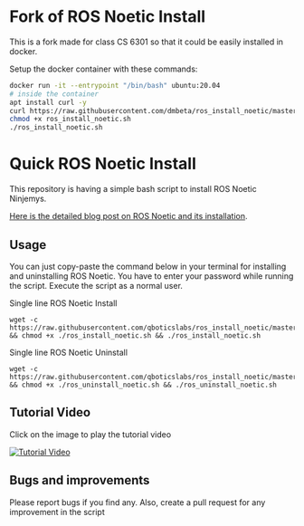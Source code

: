 # Fork of ROS Noetic Install
This is a fork made for class CS 6301 so that it could be easily installed in docker.

Setup the docker container with these commands:
```bash
docker run -it --entrypoint "/bin/bash" ubuntu:20.04
# inside the container
apt install curl -y
curl https://raw.githubusercontent.com/dmbeta/ros_install_noetic/master/ros_install_noetic.sh
chmod +x ros_install_noetic.sh
./ros_install_noetic.sh
```


# Quick ROS Noetic Install

This repository is having a simple bash script to install ROS Noetic Ninjemys.

[Here is the detailed blog post on ROS Noetic and its installation](https://robocademy.com/2020/05/23/getting-started-with-new-ros-noetic-ninjemys/).


## Usage

You can just copy-paste the command below in your terminal for installing and uninstalling ROS Noetic. You have to enter your password while running the script. Execute the script as a normal user. 

Single line ROS Noetic Install

```
wget -c https://raw.githubusercontent.com/qboticslabs/ros_install_noetic/master/ros_install_noetic.sh && chmod +x ./ros_install_noetic.sh && ./ros_install_noetic.sh
```
Single line ROS Noetic Uninstall

```
wget -c https://raw.githubusercontent.com/qboticslabs/ros_install_noetic/master/ros_uninstall_noetic.sh && chmod +x ./ros_uninstall_noetic.sh && ./ros_uninstall_noetic.sh
```
## Tutorial Video

Click on the image to play the tutorial video

[![Tutorial Video](https://i2.wp.com/robocademy.com/wp-content/uploads/2020/05/noetic_blog1-min.png)](https://youtu.be/IqrpSi2Xueg)


## Bugs and improvements

Please report bugs if you find any. Also, create a pull request for any improvement in the script 
